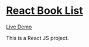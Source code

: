 # [React Book List](https://github.com/MinaKamaliD/React-Book-List)                                  
 [Live Demo](https://minakamalid.github.io/React-Book-List/)
 
This is a React JS project.
